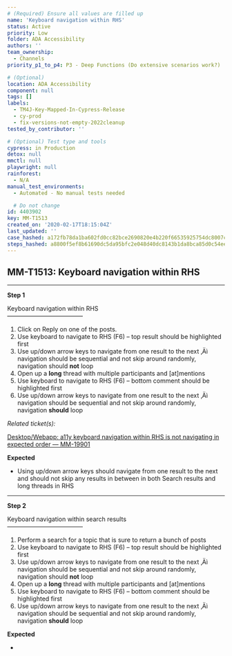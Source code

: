 ```yaml
---
# (Required) Ensure all values are filled up
name: 'Keyboard navigation within RHS'
status: Active
priority: Low
folder: ADA Accessibility
authors: ''
team_ownership:
  - Channels
priority_p1_to_p4: P3 - Deep Functions (Do extensive scenarios work?)

# (Optional)
location: ADA Accessibility
component: null
tags: []
labels:
  - TM4J-Key-Mapped-In-Cypress-Release
  - cy-prod
  - fix-versions-not-empty-2022cleanup
tested_by_contributor: ''

# (Optional) Test type and tools
cypress: in Production
detox: null
mmctl: null
playwright: null
rainforest:
  - N/A
manual_test_environments:
  - Automated - No manual tests needed

  # Do not change
id: 4403902
key: MM-T1513
created_on: '2020-02-17T18:15:04Z'
last_updated: ''
case_hashed: a172fb78da1ba602fd0cc82bce2690820e4b220f66535925754dc8007c1e83ca5102c20204fee57f353787380d776774
steps_hashed: a8800f5ef8b61690dc5da95bfc2e048d40dc8143b1da8bca85d0c54eec4f31aa71f543fed3d83d6fda18ce3d2d262011
---
```


<!-- (Auto-generated) Based on frontmatter's "key" and "name" -->

## MM-T1513: Keyboard navigation within RHS

---

**Step 1**

Keyboard navigation within RHS\
–––––––––––––––––––––––––

1. Click on Reply on one of the posts.
2. Use keyboard to navigate to RHS (F6) – top result should be highlighted first
3. Use up/down arrow keys to navigate from one result to the next ‚Äì navigation should be sequential and not skip around randomly, navigation should **not** loop
4. Open up a **long** thread with multiple participants and \[at]mentions
5. Use keyboard to navigate to RHS (F6) – bottom comment should be highlighted first
6. Use up/down arrow keys to navigate from one result to the next ‚Äì navigation should be sequential and not skip around randomly, navigation **should** loop

_Related ticket(s):_

[Desktop/Webapp: a11y keyboard navigation within RHS is not navigating in expected order — MM-19901](https://mattermost.atlassian.net/browse/MM-19901)

**Expected**

- Using up/down arrow keys should navigate from one result to the next and should not skip any results in between in both Search results and long threads in RHS

---

**Step 2**

Keyboard navigation within search results\
–––––––––––––––––––––––––

1. Perform a search for a topic that is sure to return a bunch of posts
2. Use keyboard to navigate to RHS (F6) – top result should be highlighted first
3. Use up/down arrow keys to navigate from one result to the next ‚Äì navigation should be sequential and not skip around randomly, navigation should **not** loop
4. Open up a **long** thread with multiple participants and \[at]mentions
5. Use keyboard to navigate to RHS (F6) – bottom comment should be highlighted first
6. Use up/down arrow keys to navigate from one result to the next ‚Äì navigation should be sequential and not skip around randomly, navigation **should** loop

**Expected**

- ```Using
  ```
